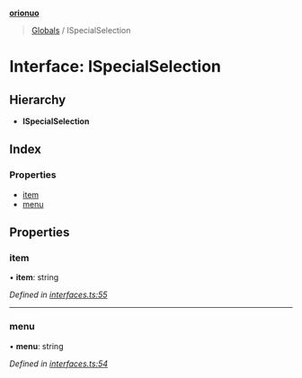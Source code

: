 **[orionuo](../README.md)**

> [Globals](../globals.md) / ISpecialSelection

# Interface: ISpecialSelection

## Hierarchy

* **ISpecialSelection**

## Index

### Properties

* [item](ispecialselection.md#item)
* [menu](ispecialselection.md#menu)

## Properties

### item

•  **item**: string

*Defined in [interfaces.ts:55](https://github.com/msviha/orionuo/blob/6f2627d/src/interfaces.ts#L55)*

___

### menu

•  **menu**: string

*Defined in [interfaces.ts:54](https://github.com/msviha/orionuo/blob/6f2627d/src/interfaces.ts#L54)*
